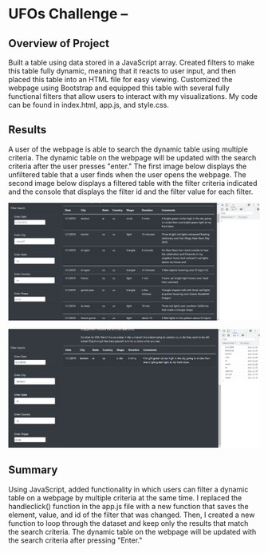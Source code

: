# UFOs Challenge – 
## Overview of Project
Built a table using data stored in a JavaScript array. Created filters to make this table fully dynamic, meaning that 
it reacts to user input, and then placed this table into an HTML file for easy viewing. Customized the webpage using 
Bootstrap and equipped this table with several fully functional filters that allow users to interact with my 
visualizations. My code can be found in index.html, app.js, and style.css. </p>

## Results
A user of the webpage is able to search the dynamic table using multiple criteria. The dynamic table on the webpage 
will be updated with the search criteria after the user presses "enter." The first image below displays the unfiltered 
table that a user finds when the user opens the webpage. The second image below displays a filtered table with the 
filter criteria indicated and the console that displays the filter id and the filter value for each filter.</p>

![Dynamic_table_unfiltered.png](https://github.com/Robertfnicholson/UFOs/blob/14648c5fd0a26c83e5c0148464140cc8d88c1a22/static/images/Dynamic_table_unfiltered.png)

![Dynamic_table_filtered.png](https://github.com/Robertfnicholson/UFOs/blob/14648c5fd0a26c83e5c0148464140cc8d88c1a22/static/images/Dynamic_table_filtered.png)

## Summary
Using JavaScript, added functionality in which users can filter a dynamic table on a webpage by multiple criteria at 
the same time. I replaced the handleclick() function in the app.js file with a new function that saves the element, 
value, and id of the filter that was changed. Then, I created a new function to loop through the dataset and keep only 
the results that match the search criteria. The dynamic table on the webpage will be updated with the search criteria 
after pressing "Enter."</p>